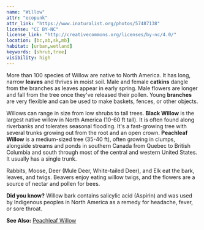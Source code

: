 ```yaml
---
name: "Willow"
attr: "ecopunk"
attr_link: "https://www.inaturalist.org/photos/57487138"
license: "CC BY-NC"
license_link: "http://creativecommons.org/licenses/by-nc/4.0/"
location: [bc,ab,sk,mb]
habitat: [urban,wetland]
keywords: [shrub,tree]
visibility: high
---
```

More than 100 species of Willow are native to North America. It has long, narrow **leaves** and thrives in moist soil. Male and female **catkins** dangle from the branches as leaves appear in early spring. Male flowers are longer and fall from the tree once they've released their pollen. Young **branches** are very flexible and can be used to make baskets, fences, or other objects.

Willows can range in size from low shrubs to tall trees. **Black Willow** is the largest native willow in North America (10-60 ft tall). It is often found along riverbanks and tolerates seasonal flooding. It's a fast-growing tree with several trunks growing out from the root and an open crown. **Peachleaf Willow** is a medium-sized tree (35-40 ft), often growing in clumps, alongside streams and ponds in southern Canada from Quebec to British Columbia and south through most of the central and western United States. It usually has a single trunk.

Rabbits, Moose, Deer (Mule Deer, White-tailed Deer), and Elk eat the bark, leaves, and twigs. Beavers enjoy eating willow twigs, and the flowers are a source of nectar and pollen for bees.

**Did you know?** Willow bark contains salicylic acid (Aspirin) and was used by Indigenous peoples in North America as a remedy for headache, fever, or sore throat.


<!-- generated, do not edit -->
**See Also:**
[Peachleaf Willow](/trees/peachwil/)
